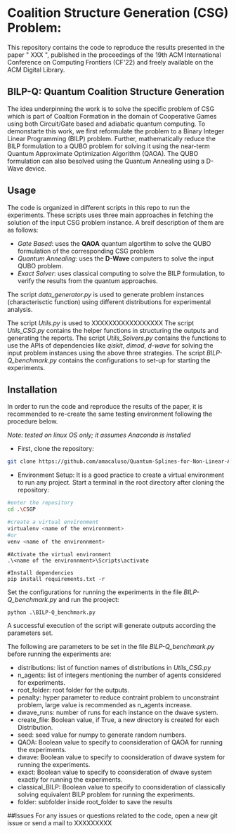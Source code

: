 # Coalition Structure Generation (CSG) Problem:
This repository contains the code to reproduce the results presented in the paper " XXX ", published in the proceedings of the 19th ACM International Conference on Computing Frontiers (CF'22) and freely available on the ACM Digital Library.
## BILP-Q: Quantum Coalition Structure Generation

The idea underpinning the work is to solve the specific problem of CSG which is part of Coaltion Formation in the domain of Cooperative Games using both Circuit/Gate based and adiabatic quantum computing. To demonstarte this work, we first reformulate the problem to a Binary Integer Linear Programming (BILP) problem. Further, mathematically reduce the BILP formulation to a QUBO problem for solving it using the near-term Quantum Approximate Optimization Algorithm (QAOA). The QUBO formulation can also besolved using the Quantum Annealing using a D-Wave device.

## Usage
The code is organized in different scripts in this repo to run the experiments. These scripts uses three main approaches in fetching the solution of the input CSG problem instance. A breif description of them are as follows:
- *Gate Based*: uses the **QAOA** quantum algortihm to solve the QUBO formulation of the corresponding CSG problem
- *Quantum Annealing*: uses the **D-Wave** computers to solve the input QUBO problem.
- *Exact Solver*: uses classical computing to solve the BILP formulation, to  verify the results from the quantum approaches.

The script *data_generator.py* is used to generate problem instances (characterisctic function) using different distributions for experimental analysis.

The script *Utils.py* is used to XXXXXXXXXXXXXXXXX
The script *Utils_CSG.py* contains  the helper functions in structuring the outputs and generating the reports.
The script *Utils_Solvers.py* contains the functions to use the APIs of dependencies like *qiskit*, *dimod*, *d-wave* for solving the input problem instances using the above three strategies.
The script  *BILP-Q_benchmark.py* contains the configurations to set-up for starting the experiments.

## Installation
In order to run the code and reproduce the results of the paper, it is recommended to re-create the same testing environment following the procedure below.

*Note: tested on linux OS only; it assumes Anaconda is installed*
 - First, clone the repository:
```sh
git clone https://github.com/amacaluso/Quantum-Splines-for-Non-Linear-Approximations.git
```
 - Environment Setup:
It is a good practice to create a virtual environment to run any project.
Start a terminal in the root directory after cloning the repository:
```sh
#enter the repository
cd .\CSGP

#create a virtual environment 
virtualenv <name of the environnment>
#or
venv <name of the environnment>
```
```
#Activate the virtual environment
.\<name of the environnment>\Scripts\activate

#Install dependencies
pip install requirements.txt -r
```
Set the configurations for running the experiments in the file *BILP-Q_benchmark.py* and run the prooject:
```
python .\BILP-Q_benchmark.py
```
A successful execution of the script will generate outputs according the parameters set.

The following are parameters to be set in the file *BILP-Q_benchmark.py* before running the experiments are:
 - distributions: list of function names of distributions in *Utils_CSG.py*
 - n_agents: list of integers mentioning the number of agents considered for experiments.
 - root_folder: root folder for the outputs.
 - penalty: hyper parameter to reduce contraint problem to unconstraint problem, large value is recommended as n_agents increase.
 - dwave_runs: number of runs for each instance on the dwave system.
 - create_file: Boolean value, if True, a new directory is created for each Distribution.
 - seed: seed value for numpy to generate random numbers.
 - QAOA: Boolean value to specify to coonsideration of QAOA for running the experiments.
 - dwave: Boolean value to specify to coonsideration of dwave system for running the experiments.
 - exact: Boolean value to specify to coonsideration of dwave system exactly for running the experiments.
 - classical_BILP: Boolean value to specify to coonsideration of classically solving equivalent BILP problem for running the experiments.
 - folder: subfolder inside root_folder to save the results


##Issues
For any issues or questions related to the code, open a new git issue or send a mail to XXXXXXXXX